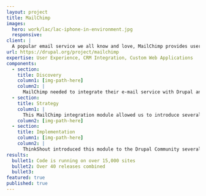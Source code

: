 ```yaml
---
layout: project
title: MailChimp
images:
  hero: work/lac/lac-iphone-in-environment.jpg
  responsive:
client: |
  A popular email service we all know and love, MailChimp provides users with fresh, responsive tools to create eye-catching email campaigns. We thought that same robust functionality would really fly in Drupal, so in collaboration with MailChimp, we set out to unite MailChimp and Drupal. The result was the flagship MailChimp Drupal integration module that allowed Drupal site maintainers to capture emails and organize them with ease. We’re now working on their exciting e-mail transaction service, Mandrill.
url: https://drupal.org/project/mailchimp
expertise: User Experience, CRM Integration, Custom Web Applications
components:
  - section:
    title: Discovery
    column1: [img-path-here]
    column2: |
      MailChimp needed to integrate their e-mail service with Drupal and we thought it just made sense to combine these two good-looking, user-friendly platforms. This integration module needed to do more than connect the two. It needed to improve upon the existing system. 
  - section:
    title: Strategy
    column1: |
      This MailChimp integration module allowed us to introduce several great features to Drupal. The module enabled visitors to subscribe to MailChimp during site registration while administrators on the back end could create mail lists, sort the captured data, manage their campaigns, and even track anonymous users.  
    column2: [img-path-here]
  - section:
    title: Implementation
    column1: [img-path-here]
    column2: |
      ThinkShout introduced this module to the Drupal Community several years ago and continues to maintain it. It works beautifully with our Mandrill module, providing modern analytics, spam compliance features, and a reliable transactional e-mail system.
results:
  bullet1: Code is running on over 15,000 sites
  bullet2: Over 40 releases combined
  bullet3: 
featured: true
published: true
---
```



